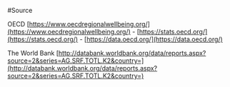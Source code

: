 #Source

OECD [https://www.oecdregionalwellbeing.org/](https://www.oecdregionalwellbeing.org/) - [https://stats.oecd.org/](https://stats.oecd.org/) - [https://data.oecd.org/](https://data.oecd.org/)

The World Bank [http://databank.worldbank.org/data/reports.aspx?source=2&series=AG.SRF.TOTL.K2&country=](http://databank.worldbank.org/data/reports.aspx?source=2&series=AG.SRF.TOTL.K2&country=)